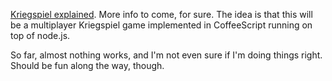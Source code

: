 [Kriegspiel explained][1]. More info to come, for sure. The idea is that this
will be a multiplayer Kriegspiel game implemented in CoffeeScript running on
top of node.js.

So far, almost nothing works, and I'm not even sure if I'm doing things right.
Should be fun along the way, though.

  [1]: http://en.wikipedia.org/wiki/Kriegspiel_(chess)